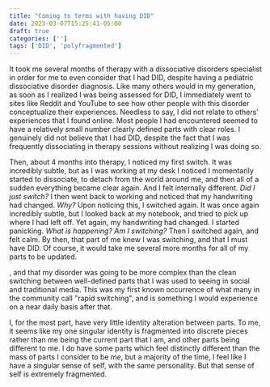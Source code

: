 ```yaml
---
title: "Coming to terms with having DID"
date: 2023-03-07T15:25:41-05:00
draft: true
categories: ['']
tags: ['DID', 'polyfragmented']
---
```


It took me several months of therapy with a dissociative disorders specialist in order for me to even consider that I had DID, despite having a pediatric dissociative disorder diagnosis. Like many others would in my generation, as soon as I realized I was being assessed for DID, I immediately went to sites like Reddit and YouTube to see how other people with this disorder conceptualize their experiences. Needless to say, I did not relate to others' experiences that I found online. Most people I had encountered seemed to have a relatively small number clearly defined parts with clear roles. I genuinely did not believe that I had DID, despite the fact that I was frequently dissociating in therapy sessions without realizing I was doing so. 

Then, about 4 months into therapy, I noticed my first switch. It was incredibly subtle, but as I was working at my desk I noticed I momentarily started to dissociate, to detach from the world around me, and then all of a sudden everything became clear again. And I felt internally different. _Did I just switch?_ I then went back to working and noticed that my handwriting had changed. _Why?_ Upon noticing this, I switched again. It was once again incredibly subtle, but I looked back at my notebook, and tried to pick up where I had left off. Yet again, my handwriting had changed. I started panicking. _What is happening? Am I switching?_ Then I switched again, and felt calm. By then, that part of me knew I was switching, and that I must have DID. Of course, it would take me several more months for all of my parts to be updated.

, and that my disorder was going to be more complex than the clean switching between well-defined parts that I was used to seeing in social and traditional media. This was my first known occurrence of what many in the community call "rapid switching", and is something I would experience on a near daily basis after that.

I, for the most part, have very little identity alteration between parts. To me, it seems like my one singular identity is fragmented into discrete pieces rather than me being the current part that I am, and other parts being different to me. I do have some parts which feel distinctly different than the mass of parts I consider to be _me_, but a majority of the time, I feel like I have a singular sense of self, with the same personality. But that sense of self is extremely fragmented. 


<!--

The analogy of an individual having multiple parts 

So, the question remains: why do I have so many parts?
 -->
